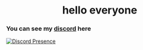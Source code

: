 <h1 align="center">hello everyone</h1>

### You can see my [discord](https://discord.com/users/694482659702734909) here

[![Discord Presence](https://lanyard-profile-readme.vercel.app/api/694482659702734909?theme=dark&bg=f5512c&animated=true&hideDiscrim=true&borderRadius=30px&idleMessage=In%20the%20gleaming%20dawn,%20we'll%20wake%20up)](https://discord.com/users/694482659702734909)
